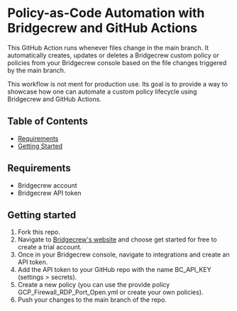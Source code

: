 # Policy-as-Code Automation with Bridgecrew and GitHub Actions

This GitHub Action runs whenever files change in the main branch. It automatically creates, updates or deletes a Bridgecrew custom policy or policies from your Bridgecrew console based on the file changes triggered by the main branch.

This workflow is not ment for production use. Its goal is to provide a way to showcase how one can automate a custom policy lifecycle using Bridgecrew and GitHub Actions.

## Table of Contents

* [Requirements](#requirements)
* [Getting Started](#getting-started)

## Requirements

* Bridgecrew account
* Bridgecrew API token

## Getting started

1. Fork this repo.
2. Navigate to [Bridgecrew's website](https://bridgecrew.io/) and choose get started for free to create a trial account.
3. Once in your Bridgecrew console, navigate to integrations and create an API token.
4. Add the API token to your GitHub repo with the name BC_API_KEY (settings > secrets).
5. Create a new policy (you can use the provide policy GCP_Firewall_RDP_Port_Open.yml or create your own policies).
6. Push your changes to the main branch of the repo.
